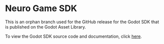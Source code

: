 # Neuro Game SDK

This is an orphan branch used for the GitHub release for the Godot SDK that is published on the Godot Asset Library.

To view the Godot SDK source code and documentation, click [here](https://github.com/VedalAI/neuro-game-sdk/tree/main/Godot).